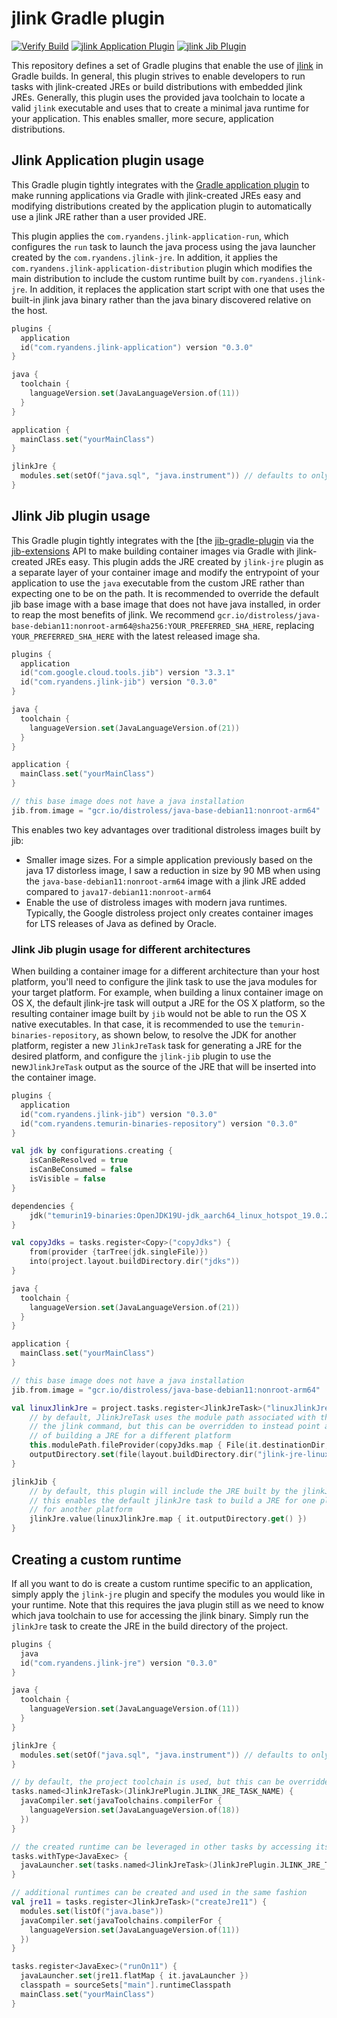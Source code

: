 # jlink Gradle plugin

[![Verify Build](https://github.com/ryandens/jlink-gradle-plugin/actions/workflows/gradle.yml/badge.svg)](https://github.com/ryandens/jlink-gradle-plugin/actions/workflows/gradle.yml)
[![jlink Application Plugin](https://img.shields.io/maven-metadata/v/https/plugins.gradle.org/m2/com.ryandens/jlink-gradle/maven-metadata.xml.svg?label=Jlink%20Application%20Plugin)](https://plugins.gradle.org/plugin/com.ryandens.jlink-application)
[![jlink Jib Plugin](https://img.shields.io/maven-metadata/v/https/plugins.gradle.org/m2/com.ryandens/jlink-jib/maven-metadata.xml.svg?label=Jlink%20Jib%20Plugin)](https://plugins.gradle.org/plugin/com.ryandens.jlink-jib)


This repository defines a set of Gradle plugins that enable the use of 
[jlink](https://docs.oracle.com/javase/9/tools/jlink.htm) in Gradle builds. In general, this plugin strives to enable 
developers to run tasks with jlink-created JREs or build distributions with embedded jlink JREs. Generally, this plugin 
uses the provided java toolchain to locate a valid `jlink` executable and uses that to create a minimal java runtime for 
your application. This enables smaller, more secure, application distributions. 

## Jlink Application plugin usage

This Gradle plugin tightly integrates with the [Gradle application plugin](https://docs.gradle.org/current/userguide/application_plugin.html)
to make running applications via Gradle with jlink-created JREs easy and modifying distributions created by the application
plugin to automatically use a jlink JRE rather than a user provided JRE.

This plugin applies the `com.ryandens.jlink-application-run`, which configures the `run` task to launch the java process
using the java launcher created by the `com.ryandens.jlink-jre`. In addition, it applies the 
`com.ryandens.jlink-application-distribution` plugin which modifies the main distribution to include the custom runtime
built by `com.ryandens.jlink-jre`. In addition, it replaces the application start script with one that uses the built-in
jlink java binary rather than the java binary discovered relative on the host.

```kotlin
plugins {
  application
  id("com.ryandens.jlink-application") version "0.3.0"
}

java {
  toolchain {
    languageVersion.set(JavaLanguageVersion.of(11))
  }
}

application {
  mainClass.set("yourMainClass")
}

jlinkJre {
  modules.set(setOf("java.sql", "java.instrument")) // defaults to only java.base
}

```

## Jlink Jib plugin usage

This Gradle plugin tightly integrates with the [the [jib-gradle-plugin](https://github.com/GoogleContainerTools/jib/tree/master/jib-gradle-plugin)
via the [jib-extensions](https://github.com/GoogleContainerTools/jib-extensions) API to make building container images 
via Gradle with jlink-created JREs easy. This plugin adds the JRE created by `jlink-jre` plugin as a separate layer of 
your container image and modify the entrypoint of your application to use the `java` executable from the custom JRE 
rather than expecting one to be on the path. It is recommended to override the default jib base image with a base image
that does not have java installed, in order to reap the most benefits of jlink. We recommend 
`gcr.io/distroless/java-base-debian11:nonroot-arm64@sha256:YOUR_PREFERRED_SHA_HERE`, replacing `YOUR_PREFERRED_SHA_HERE`
with the latest released image sha.


```kotlin
plugins {
  application
  id("com.google.cloud.tools.jib") version "3.3.1"
  id("com.ryandens.jlink-jib") version "0.3.0"
}

java {
  toolchain {
    languageVersion.set(JavaLanguageVersion.of(21))
  }
}

application {
  mainClass.set("yourMainClass")
}

// this base image does not have a java installation
jib.from.image = "gcr.io/distroless/java-base-debian11:nonroot-arm64"

```

This enables two key advantages over traditional distroless images built by jib:
- Smaller image sizes. For a simple application previously based on the java 17 distorless image, I saw a reduction in size by 90 MB when using the `java-base-debian11:nonroot-arm64` image with a jlink JRE added compared to `java17-debian11:nonroot-arm64`
- Enable the use of distroless images with modern java runtimes. Typically, the Google distroless project only creates container images for LTS releases of Java as defined by Oracle. 


### Jlink Jib plugin usage for different architectures

When building a container image for a different architecture than your host platform, you'll need to configure the jlink
task to use the java modules for your target platform. For example, when building a linux container image on OS X,
the default jlink-jre task will output a JRE for the OS X platform, so the resulting container image built by `jib` 
would not be able to run the OS X native executables. In that case, it is recommended to use the
`temurin-binaries-repository`, as shown below, to resolve the JDK for another platform, register a new `JlinkJreTask` 
task for generating a JRE for the desired platform, and configure the `jlink-jib` plugin to use the new`JlinkJreTask` 
output as the source of the JRE that will be inserted into the container image.

```kotlin
plugins {
  application
  id("com.ryandens.jlink-jib") version "0.3.0"
  id("com.ryandens.temurin-binaries-repository") version "0.3.0"
}

val jdk by configurations.creating {
    isCanBeResolved = true
    isCanBeConsumed = false
    isVisible = false
}

dependencies {
    jdk("temurin19-binaries:OpenJDK19U-jdk_aarch64_linux_hotspot_19.0.2_7:jdk-19.0.2+7@tar.gz")
}

val copyJdks = tasks.register<Copy>("copyJdks") {
    from(provider {tarTree(jdk.singleFile)})
    into(project.layout.buildDirectory.dir("jdks"))
}

java {
  toolchain {
    languageVersion.set(JavaLanguageVersion.of(21))
  }
}

application {
  mainClass.set("yourMainClass")
}

// this base image does not have a java installation
jib.from.image = "gcr.io/distroless/java-base-debian11:nonroot-arm64"

val linuxJlinkJre = project.tasks.register<JlinkJreTask>("linuxJlinkJre") {
    // by default, JlinkJreTask uses the module path associated with the configured java toolchain that is executing
    // the jlink command, but this can be overridden to instead point at a different jmods directory for the purpose
    // of building a JRE for a different platform
    this.modulePath.fileProvider(copyJdks.map { File(it.destinationDir, "jdk-19.0.2+7/jmods/") })
    outputDirectory.set(file(layout.buildDirectory.dir("jlink-jre-linux")))
}

jlinkJib {
    // by default, this plugin will include the JRE built by the jlinkJre task. Optionally, any directory can be used.
    // this enables the default jlinkJre task to build a JRE for one platform and a custom JlinkJreTask to build a JRE
    // for another platform
    jlinkJre.value(linuxJlinkJre.map { it.outputDirectory.get() })
}
```

## Creating a custom runtime

If all you want to do is create a custom runtime specific to an application, simply apply the `jlink-jre` plugin and 
specify the modules you would like in your runtime. Note that this requires the java plugin still as we need to know 
which java toolchain to use for accessing the jlink binary. Simply run the `jlinkJre` task to create the JRE in the 
build directory of the project.

```kotlin
plugins {
  java
  id("com.ryandens.jlink-jre") version "0.3.0"
}

java {
  toolchain {
    languageVersion.set(JavaLanguageVersion.of(11))
  }
}

jlinkJre {
  modules.set(setOf("java.sql", "java.instrument")) // defaults to only java.base
}

// by default, the project toolchain is used, but this can be overridden at the task level
tasks.named<JlinkJreTask>(JlinkJrePlugin.JLINK_JRE_TASK_NAME) {
  javaCompiler.set(javaToolchains.compilerFor {
    languageVersion.set(JavaLanguageVersion.of(18))
  })
}

// the created runtime can be leveraged in other tasks by accessing its custom java launcher
tasks.withType<JavaExec> {
  javaLauncher.set(tasks.named<JlinkJreTask>(JlinkJrePlugin.JLINK_JRE_TASK_NAME).flatMap { it.javaLauncher })
}

// additional runtimes can be created and used in the same fashion
val jre11 = tasks.register<JlinkJreTask>("createJre11") {
  modules.set(listOf("java.base"))
  javaCompiler.set(javaToolchains.compilerFor {
    languageVersion.set(JavaLanguageVersion.of(11))
  })
}

tasks.register<JavaExec>("runOn11") {
  javaLauncher.set(jre11.flatMap { it.javaLauncher })
  classpath = sourceSets["main"].runtimeClasspath
  mainClass.set("yourMainClass")
}

```
